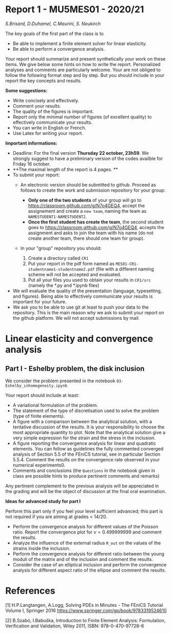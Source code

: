 # Report 1 - MU5MES01 - 2020/21 
*S.Brisard, D.Duhamel, C.Maurini, S. Neukirch*

The key goals of the first part of the class is to 
 - Be able to implement a finite element solver for linear elasticity.
 - Be able to perform a convergence analysis.

Your report should summarize and present synthetically your work on these items. We give below some hints on how to write the report. Personalized analyses and comments are particularly welcome. Your are not obliged to follow the following format step and by step. But you should include in your report the key concepts and results. 



**Some suggestions:**
 - Write concisely and effectively.
 - Comment your results.
 - The quality of the figures is important.
 - Report only the minimal number of figures (of excellent quality) to effectively communicate your results.
 - You can write in English or French.
 - Use Latex for writing your report. 


**Important informations:**
  - Deadline: For the final version **Thursday 22 october, 23h59**. We strongly suggest to have a preliminary version of the codes availble for Friday 16 october. 
  - **The maximal length of the report is 4 pages. **
  - To submit your report: 
      - An electronic version should be submitted to github. Proceed as follows to create the work and submission repository for your group:
        - **Only one of the two students** of your group will go to  https://classroom.github.com/g/N7o4GEQ4, accept the assignement and create a `new team`, naming the team as `NAMESTUDENT1-NAMESTUDENT2`.
        - **Once the first student has create the team**, the second student goes to https://classroom.github.com/g/N7o4GEQ4, accepts the assignment and asks to join the team with his name (do not create another team, there should one team for group).

      - In your "group" repository you should: 
          1. Create a directory called `CR1`
          2. Put your report in the pdf form named as `MES01-CR1-studentname1-studentname2.pdf` (file with a different naming scheme will not be accepted and evaluated. 
          3. Put all your files you used to obtain your results in `CR1/src` (namely the *.py and *.ipynb files)
  - We will evaluate the quality of the presentation (language, typesetting, and figures). Being able to effectively communicate your results is important for your future.
  - We ask you to be able to use git at least to push your data to the repository. This is the main reason why we ask to submit your report on the github platform. We will not accept submissions by mail.
      
      


# Linear elasticity and convergence analysis

## Part I - Eshelby problem, the disk inclusion

We consider the problem presented in the notebook `03-Eshelby_inhomogeneity.ipynb`


Your report should include at least:
- A variational formulation of the problem.
- The statement of the type of discretisation used to solve the problem (type of finite elements).
- A figure with a comparison between the analytical solution, with a tentative discussion of the results. It is your responsibility to choose the most appropriate quantity to plot. Note that the analytical solution give a very simple expression for the strain and the stress in the inclusion.
- A figure reporting the convergence analysis for linear and quadratic elements. You can follow as guidelines the fully commented converged analysis of Section 5.5 of the FEniCS tutorial, see in particular Section 5.5.4. Comment the results on the convergence rate observed in your numerical experiments0. 
- Comments and conclusions (the `Questions` in the notebook given in class are possible hints to produce pertinent comments and remarks)

Any pertinent complement to the previous analysis will be appreciated in the grading and will be the object of discussion at the final oral examination. 

**Ideas for advanced study for part I**

Perform this part only if you feel your level sufficient advanced; this part is not required if you are aiming at grades < 14/20.

- Perform the convergence analysis for different values of the Poisson ratio. Report the convergence plot for $\nu=0.499999999$ and comment the results.
- Analyze the influence of the external radius `R_out` on the values of the strains inside the inclusion.
- Perform the convergence analysis for different ratio between the young moduli of the matrix and of the inclusion and comment the results.
- Consider the case of an elliptical inclusion and perform the convergence analysis for different aspect ratio of the ellipse and comment the results.

# References
[1] H.P.Langtangen, A.Logg, Solving PDEs in Minutes - The FEniCS Tutorial Volume I, Springer 2016 https://www.springer.com/gp/book/9783319524610

[2] B.Szabó, I.Babuška, Introduction to Finite Element Analysis: Formulation, Verification and Validation, Wiley 2011, ISBN: 978-0-470-97728-6

```
